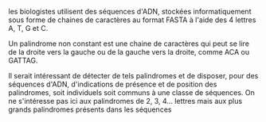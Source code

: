 les biologistes utilisent des séquences d'ADN, stockées informatiquement sous forme de chaines de caractères au format FASTA à l'aide des 4 lettres A, T, G et C.

Un palindrome non constant est une chaine de caractères qui peut se lire de la droite vers la gauche ou de la gauche vers la droite, comme ACA ou GATTAG.

Il serait intéressant de détecter de tels palindromes et de disposer, pour des séquences d'ADN, d'indications de présence et de position des palindromes, soit individuels soit communs à une classe de séquences. On ne s'intéresse pas ici aux palindromes de 2, 3, 4... lettres mais aux plus grands palindromes présents dans les séquences
